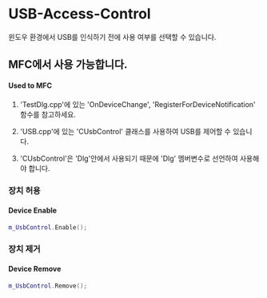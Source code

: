# USB-Access-Control


윈도우 환경에서 USB를 인식하기 전에 사용 여부를 선택할 수 있습니다.


## MFC에서 사용 가능합니다.

#### Used to MFC


1. 'TestDlg.cpp'에 있는 'OnDeviceChange', 'RegisterForDeviceNotification' 함수를 참고하세요.


2. 'USB.cpp'에 있는 'CUsbControl' 클래스를 사용하여 USB를 제어할 수 있습니다.


3. 'CUsbControl'은 'Dlg'안에서 사용되기 때문에 'Dlg' 멤버변수로 선언하여 사용해야 합니다.


### 장치 허용
#### Device Enable
```c++
m_UsbControl.Enable();
```


### 장치 제거
#### Device Remove
```c++
m_UsbControl.Remove();
```
